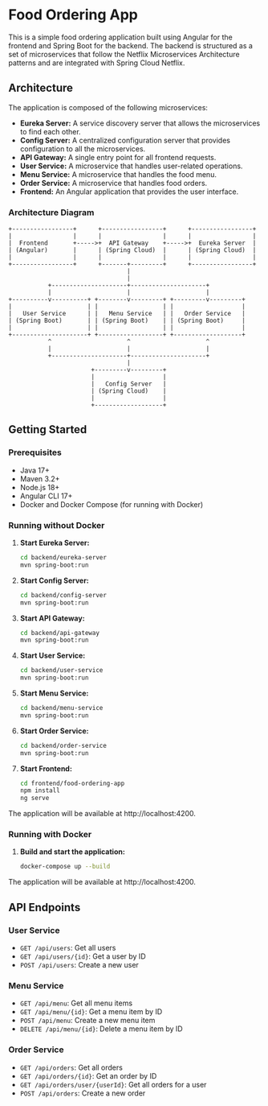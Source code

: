 # Food Ordering App

This is a simple food ordering application built using Angular for the frontend and Spring Boot for the backend. The backend is structured as a set of microservices that follow the Netflix Microservices Architecture patterns and are integrated with Spring Cloud Netflix.

## Architecture

The application is composed of the following microservices:

*   **Eureka Server:** A service discovery server that allows the microservices to find each other.
*   **Config Server:** A centralized configuration server that provides configuration to all the microservices.
*   **API Gateway:** A single entry point for all frontend requests.
*   **User Service:** A microservice that handles user-related operations.
*   **Menu Service:** A microservice that handles the food menu.
*   **Order Service:** A microservice that handles food orders.
*   **Frontend:** An Angular application that provides the user interface.

### Architecture Diagram

```
+-----------------+      +-----------------+      +-----------------+
|                 |      |                 |      |                 |
|  Frontend       +----->+  API Gateway    +----->+  Eureka Server  |
| (Angular)       |      | (Spring Cloud)  |      | (Spring Cloud)  |
|                 |      |                 |      |                 |
+-----------------+      +-------+---------+      +-----------------+
                                 |
                                 |
           +---------------------+---------------------+
           |                     |                     |
+----------v----------+ +--------v---------+ +---------v---------+
|                     | |                  | |                   |
|   User Service      | |   Menu Service   | |   Order Service   |
| (Spring Boot)       | | (Spring Boot)    | | (Spring Boot)     |
|                     | |                  | |                   |
+---------------------+ +------------------+ +-------------------+
           ^                     ^                     ^
           |                     |                     |
           +---------------------+---------------------+
                                 |
                       +---------v---------+
                       |                   |
                       |   Config Server   |
                       | (Spring Cloud)    |
                       |                   |
                       +-------------------+
```

## Getting Started

### Prerequisites

*   Java 17+
*   Maven 3.2+
*   Node.js 18+
*   Angular CLI 17+
*   Docker and Docker Compose (for running with Docker)

### Running without Docker

1.  **Start Eureka Server:**
    ```bash
    cd backend/eureka-server
    mvn spring-boot:run
    ```

2.  **Start Config Server:**
    ```bash
    cd backend/config-server
    mvn spring-boot:run
    ```

3.  **Start API Gateway:**
    ```bash
    cd backend/api-gateway
    mvn spring-boot:run
    ```

4.  **Start User Service:**
    ```bash
    cd backend/user-service
    mvn spring-boot:run
    ```

5.  **Start Menu Service:**
    ```bash
    cd backend/menu-service
    mvn spring-boot:run
    ```

6.  **Start Order Service:**
    ```bash
    cd backend/order-service
    mvn spring-boot:run
    ```

7.  **Start Frontend:**
    ```bash
    cd frontend/food-ordering-app
    npm install
    ng serve
    ```

The application will be available at http://localhost:4200.

### Running with Docker

1.  **Build and start the application:**
    ```bash
    docker-compose up --build
    ```

The application will be available at http://localhost:4200.

## API Endpoints

### User Service

*   `GET /api/users`: Get all users
*   `GET /api/users/{id}`: Get a user by ID
*   `POST /api/users`: Create a new user

### Menu Service

*   `GET /api/menu`: Get all menu items
*   `GET /api/menu/{id}`: Get a menu item by ID
*   `POST /api/menu`: Create a new menu item
*   `DELETE /api/menu/{id}`: Delete a menu item by ID

### Order Service

*   `GET /api/orders`: Get all orders
*   `GET /api/orders/{id}`: Get an order by ID
*   `GET /api/orders/user/{userId}`: Get all orders for a user
*   `POST /api/orders`: Create a new order
